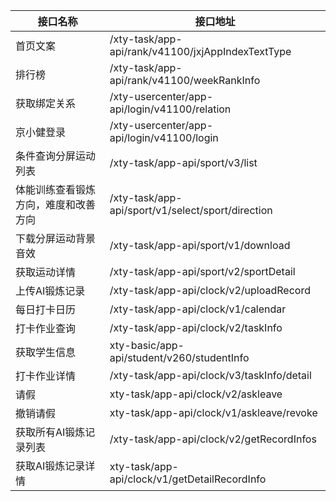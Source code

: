 | 接口名称                             | 接口地址                                          |
| ------------------------------------ | ------------------------------------------------- |
| 首页文案                             | /xty-task/app-api/rank/v41100/jxjAppIndexTextType |
| 排行榜                               | /xty-task/app-api/rank/v41100/weekRankInfo        |
| 获取绑定关系                         | /xty-usercenter/app-api/login/v41100/relation     |
| 京小健登录                           | /xty-usercenter/app-api/login/v41100/login        |
| 条件查询分屏运动列表                 | /xty-task/app-api/sport/v3/list                   |
| 体能训练查看锻炼方向，难度和改善方向 | /xty-task/app-api/sport/v1/select/sport/direction |
| 下载分屏运动背景音效                 | /xty-task/app-api/sport/v1/download               |
| 获取运动详情                         | /xty-task/app-api/sport/v2/sportDetail            |
| 上传AI锻炼记录                       | /xty-task/app-api/clock/v2/uploadRecord           |
| 每日打卡日历                         | /xty-task/app-api/clock/v1/calendar               |
| 打卡作业查询                         | /xty-task/app-api/clock/v2/taskInfo               |
| 获取学生信息                         | xty-basic/app-api/student/v260/studentInfo        |
| 打卡作业详情                         | /xty-task/app-api/clock/v3/taskInfo/detail        |
| 请假                                 | xty-task/app-api/clock/v2/askleave                |
| 撤销请假                             | xty-task/app-api/clock/v1/askleave/revoke         |
| 获取所有AI锻炼记录列表               | /xty-task/app-api/clock/v2/getRecordInfos         |
| 获取AI锻炼记录详情                   | xty-task/app-api/clock/v1/getDetailRecordInfo     |

